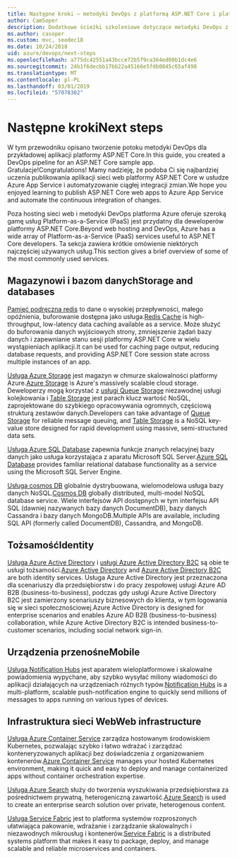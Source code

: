 ```yaml
---
title: Następne kroki — metodyki DevOps z platformą ASP.NET Core i platformy Azure
author: CamSoper
description: Dodatkowe ścieżki szkoleniowe dotyczące metodyki DevOps z platformą ASP.NET Core i platformy Azure.
ms.author: casoper
ms.custom: mvc, seodec18
ms.date: 10/24/2018
uid: azure/devops/next-steps
ms.openlocfilehash: a775dc42551a43bcce72b5f9ca364ed00b1dc4e6
ms.sourcegitcommit: 24b1f6decbb17bb22a45166e5fdb0845c65af498
ms.translationtype: MT
ms.contentlocale: pl-PL
ms.lasthandoff: 03/01/2019
ms.locfileid: "57078302"
---
```

# <a name="next-steps"></a><span data-ttu-id="f6f42-103">Następne kroki</span><span class="sxs-lookup"><span data-stu-id="f6f42-103">Next steps</span></span>

<span data-ttu-id="f6f42-104">W tym przewodniku opisano tworzenie potoku metodyki DevOps dla przykładowej aplikacji platformy ASP.NET Core.</span><span class="sxs-lookup"><span data-stu-id="f6f42-104">In this guide, you created a DevOps pipeline for an ASP.NET Core sample app.</span></span> <span data-ttu-id="f6f42-105">Gratulacje!</span><span class="sxs-lookup"><span data-stu-id="f6f42-105">Congratulations!</span></span> <span data-ttu-id="f6f42-106">Mamy nadzieję, że podoba Ci się najbardziej uczenia publikowania aplikacji sieci web platformy ASP.NET Core w usłudze Azure App Service i automatyzowanie ciągłej integracji zmian.</span><span class="sxs-lookup"><span data-stu-id="f6f42-106">We hope you enjoyed learning to publish ASP.NET Core web apps to Azure App Service and automate the continuous integration of changes.</span></span>

<span data-ttu-id="f6f42-107">Poza hosting sieci web i metodyki DevOps platforma Azure oferuje szeroką gamę usług Platform-as-a-Service (PaaS) jest przydatny dla deweloperów platformy ASP.NET Core.</span><span class="sxs-lookup"><span data-stu-id="f6f42-107">Beyond web hosting and DevOps, Azure has a wide array of Platform-as-a-Service (PaaS) services useful to ASP.NET Core developers.</span></span> <span data-ttu-id="f6f42-108">Ta sekcja zawiera krótkie omówienie niektórych najczęściej używanych usług.</span><span class="sxs-lookup"><span data-stu-id="f6f42-108">This section gives a brief overview of some of the most commonly used services.</span></span>

## <a name="storage-and-databases"></a><span data-ttu-id="f6f42-109">Magazynowi i bazom danych</span><span class="sxs-lookup"><span data-stu-id="f6f42-109">Storage and databases</span></span>

<span data-ttu-id="f6f42-110">[Pamięć podręczna redis](/azure/redis-cache/) to dane o wysokiej przepływności, małego opóźnienia, buforowanie dostępna jako usługa.</span><span class="sxs-lookup"><span data-stu-id="f6f42-110">[Redis Cache](/azure/redis-cache/) is high-throughput, low-latency data caching available as a service.</span></span> <span data-ttu-id="f6f42-111">Może służyć do buforowania danych wyjściowych strony, zmniejszenie żądań bazy danych i zapewnianie stanu sesji platformy ASP.NET Core w wielu wystąpieniach aplikacji.</span><span class="sxs-lookup"><span data-stu-id="f6f42-111">It can be used for caching page output, reducing database requests, and providing ASP.NET Core session state across multiple instances of an app.</span></span>

<span data-ttu-id="f6f42-112">[Usługa Azure Storage](/azure/storage/) jest magazyn w chmurze skalowalności platformy Azure.</span><span class="sxs-lookup"><span data-stu-id="f6f42-112">[Azure Storage](/azure/storage/) is Azure's massively scalable cloud storage.</span></span> <span data-ttu-id="f6f42-113">Deweloperzy mogą korzystać z [usługi Queue Storage](/azure/storage/queues/storage-queues-introduction) niezawodnej usługi kolejkowania i [Table Storage](/azure/storage/tables/table-storage-overview) jest parach klucz wartość NoSQL, zaprojektowane do szybkiego opracowywania ogromnych, częściową strukturą zestawów danych.</span><span class="sxs-lookup"><span data-stu-id="f6f42-113">Developers can take advantage of [Queue Storage](/azure/storage/queues/storage-queues-introduction) for reliable message queuing, and [Table Storage](/azure/storage/tables/table-storage-overview) is a NoSQL key-value store designed for rapid development using massive, semi-structured data sets.</span></span>

<span data-ttu-id="f6f42-114">[Usługa Azure SQL Database](/azure/sql-database/) zapewnia funkcje znanych relacyjnej bazy danych jako usługa korzystająca z aparatu Microsoft SQL Server.</span><span class="sxs-lookup"><span data-stu-id="f6f42-114">[Azure SQL Database](/azure/sql-database/) provides familiar relational database functionality as a service using the Microsoft SQL Server Engine.</span></span>

<span data-ttu-id="f6f42-115">[Usługa cosmos DB](/azure/cosmos-db/) globalnie dystrybuowana, wielomodelowa usługa bazy danych NoSQL.</span><span class="sxs-lookup"><span data-stu-id="f6f42-115">[Cosmos DB](/azure/cosmos-db/) globally distributed, multi-model NoSQL database service.</span></span> <span data-ttu-id="f6f42-116">Wiele interfejsów API dostępnych w tym interfejsu API SQL (dawniej nazywanych bazy danych DocumentDB), bazy danych Cassandra i bazy danych MongoDB.</span><span class="sxs-lookup"><span data-stu-id="f6f42-116">Multiple APIs are available, including SQL API (formerly called DocumentDB), Cassandra, and MongoDB.</span></span>

## <a name="identity"></a><span data-ttu-id="f6f42-117">Tożsamość</span><span class="sxs-lookup"><span data-stu-id="f6f42-117">Identity</span></span>

<span data-ttu-id="f6f42-118">[Usługa Azure Active Directory](/azure/active-directory/) i [usługi Azure Active Directory B2C](/azure/active-directory-b2c/) są obie te usługi tożsamości.</span><span class="sxs-lookup"><span data-stu-id="f6f42-118">[Azure Active Directory](/azure/active-directory/) and [Azure Active Directory B2C](/azure/active-directory-b2c/) are both identity services.</span></span> <span data-ttu-id="f6f42-119">Usługa Azure Active Directory jest przeznaczona dla scenariuszy dla przedsiębiorstw i do pracy zespołowej usługi Azure AD B2B (business-to-business), podczas gdy usługi Azure Active Directory B2C jest zamierzony scenariuszy biznesowych do klienta, w tym logowania się w sieci społecznościowej.</span><span class="sxs-lookup"><span data-stu-id="f6f42-119">Azure Active Directory is designed for enterprise scenarios and enables Azure AD B2B (business-to-business) collaboration, while Azure Active Directory B2C is intended business-to-customer scenarios, including social network sign-in.</span></span>

## <a name="mobile"></a><span data-ttu-id="f6f42-120">Urządzenia przenośne</span><span class="sxs-lookup"><span data-stu-id="f6f42-120">Mobile</span></span>

<span data-ttu-id="f6f42-121">[Usługa Notification Hubs](/azure/notification-hubs/) jest aparatem wieloplatformowe i skalowalne powiadomienia wypychane, aby szybko wysyłać miliony wiadomości do aplikacji działających na urządzeniach różnych typów.</span><span class="sxs-lookup"><span data-stu-id="f6f42-121">[Notification Hubs](/azure/notification-hubs/) is a multi-platform, scalable push-notification engine to quickly send millions of messages to apps running on various types of devices.</span></span>

## <a name="web-infrastructure"></a><span data-ttu-id="f6f42-122">Infrastruktura sieci Web</span><span class="sxs-lookup"><span data-stu-id="f6f42-122">Web infrastructure</span></span>

<span data-ttu-id="f6f42-123">[Usługa Azure Container Service](/azure/aks/) zarządza hostowanym środowiskiem Kubernetes, pozwalając szybko i łatwo wdrażać i zarządzać konteneryzowanych aplikacji bez doświadczenia z organizowaniem kontenerów.</span><span class="sxs-lookup"><span data-stu-id="f6f42-123">[Azure Container Service](/azure/aks/) manages your hosted Kubernetes environment, making it quick and easy to deploy and manage containerized apps without container orchestration expertise.</span></span>

<span data-ttu-id="f6f42-124">[Usługa Azure Search](/azure/search/) służy do tworzenia wyszukiwania przedsiębiorstwa za pośrednictwem prywatną, heterogeniczną zawartość.</span><span class="sxs-lookup"><span data-stu-id="f6f42-124">[Azure Search](/azure/search/) is used to create an enterprise search solution over private, heterogenous content.</span></span>

<span data-ttu-id="f6f42-125">[Usługa Service Fabric](/azure/service-fabric/) jest to platforma systemów rozproszonych ułatwiająca pakowanie, wdrażanie i zarządzanie skalowalnych i niezawodnych mikrousług i kontenerów.</span><span class="sxs-lookup"><span data-stu-id="f6f42-125">[Service Fabric](/azure/service-fabric/) is a distributed systems platform that makes it easy to package, deploy, and manage scalable and reliable microservices and containers.</span></span>
